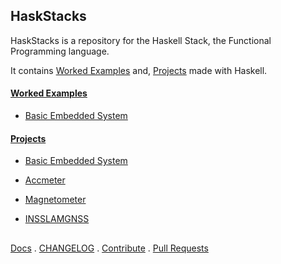 ## HaskStacks

HaskStacks is a repository for the Haskell Stack, the Functional Programming language. 

It contains [Worked Examples](#) and, [Projects](#) made with Haskell.

#### [Worked Examples](#)

* [Basic Embedded System](https://github.com/josephkb87/EmbSys)


#### [Projects](https://github.com/josephkb87/HaskStacks/tree/main/Projects)

* [Basic Embedded System](https://github.com/josephkb87/HaskStacks/tree/main/Projects/EmbSys)
  
* [Accmeter](https://github.com/josephkb87/HaskStacks/tree/main/Projects/Accmeter)

* [Magnetometer](https://github.com/josephkb87/HaskStacks/tree/main/Projects/Magnetometer)

* [INSSLAMGNSS](https://github.com/josephkb87HaskStacks/tree/main/Projects/INSSlLAMGNSS)




##
[Docs](../docs/docs.md) . [CHANGELOG]((../docs/CHANGELOG.md)) . [Contribute](../docs/CONTRIBUTING.md) . [Pull Requests](../docs/blob/PRs.md)
  

